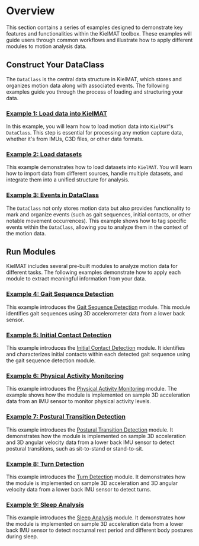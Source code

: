 # Overview

This section contains a series of examples designed to demonstrate key features and functionalities within the KielMAT toolbox. These examples will guide users through common workflows and illustrate how to apply different modules to motion analysis data.

## Construct Your DataClass

The `DataClass` is the central data structure in KielMAT, which stores and organizes motion data along with associated events. The following examples guide you through the process of loading and structuring your data.

### [Example 1: Load data into KielMAT](basic_01_load_Data_into_KielMAT.md)
In this example, you will learn how to load motion data into `KielMAT`'s `DataClass`. This step is essential for processing any motion capture data, whether it's from IMUs, C3D files, or other data formats.

### [Example 2: Load datasets](basic_02_load_dataset.md)
This example demonstrates how to load datasets into `KielMAT`. You will learn how to import data from different sources, handle multiple datasets, and integrate them into a unified structure for analysis.

### [Example 3: Events in DataClass](basic_03_events.md)
The `DataClass` not only stores motion data but also provides functionality to mark and organize events (such as gait sequences, initial contacts, or other notable movement occurrences). This example shows how to tag specific events within the `DataClass`, allowing you to analyze them in the context of the motion data.

## Run Modules

KielMAT includes several pre-built modules to analyze motion data for different tasks. The following examples demonstrate how to apply each module to extract meaningful information from your data.

### [Example 4: Gait Sequence Detection](modules_04_gsd.md)
This example introduces the [Gait Sequence Detection](https://neurogeriatricskiel.github.io/KielMAT/modules/gsd/) module. This module identifies gait sequences using 3D accelerometer data from a lower back sensor.

### [Example 5: Initial Contact Detection](modules_05_icd.md)
This example introduces the [Initial Contact Detection](https://neurogeriatricskiel.github.io/KielMAT/modules/icd/) module. It identifies and characterizes initial contacts within each detected gait sequence using the gait sequence detection module.

### [Example 6: Physical Activity Monitoring](modules_06_pam.md)
This example introduces the [Physical Activity Monitoring](https://neurogeriatricskiel.github.io/KielMAT/modules/pam/) module. The example shows how the module is implemented on sample 3D acceleration data from an IMU sensor to monitor physical activity levels.

### [Example 7: Postural Transition Detection](modules_07_ptd.md)
This example introduces the [Postural Transition Detection](https://neurogeriatricskiel.github.io/KielMAT/modules/ptd/) module. It demonstrates how the module is implemented on sample 3D acceleration and 3D angular velocity data from a lower back IMU sensor to detect postural transitions, such as sit-to-stand or stand-to-sit.

### [Example 8: Turn Detection](modules_08_td.md)
This example introduces the [Turn Detection](https://neurogeriatricskiel.github.io/KielMAT/modules/td/) module. It demonstrates how the module is implemented on sample 3D acceleration and 3D angular velocity data from a lower back IMU sensor to detect turns.

### [Example 9: Sleep Analysis](modules_09_sa.md)
This example introduces the [Sleep Analysis](https://neurogeriatricskiel.github.io/KielMAT/modules/sa/) module. It demonstrates how the module is implemented on sample 3D acceleration data from a lower back IMU sensor to detect nocturnal rest period and different body postures during sleep.